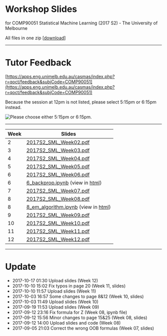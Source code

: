 # Workshop Slides
for COMP90051 Statistical Machine Learning (2017 S2) - The University of Melbourne

All files in one zip [[download](https://yuan-li.github.io/comp90051-2017/slides/all.zip)]

---
# Tutor Feedback
[https://apps.eng.unimelb.edu.au/casmas/index.php?r=qoct/feedback&subjCode=COMP90051](https://apps.eng.unimelb.edu.au/casmas/index.php?r=qoct/feedback&subjCode=COMP90051)

Because the session at 12pm is not listed, please select 5:15pm or 6:15pm instead.

![Please choose either 5:15pm or 6:15pm.](https://raw.githubusercontent.com/yuan-li/comp90051-2017/master/classes.png)

---

Week|Slides 
----|------
2|[2017S2_SML_Week02.pdf](slides/2017S2_SML_Week02.pdf)
3|[2017S2_SML_Week03.pdf](slides/2017S2_SML_Week03.pdf)
4|[2017S2_SML_Week04.pdf](slides/2017S2_SML_Week04.pdf)
5|[2017S2_SML_Week05.pdf](slides/2017S2_SML_Week05.pdf)
6|[2017S2_SML_Week06.pdf](slides/2017S2_SML_Week06.pdf)
6|[6_backprop.ipynb](slides/6_backprop.ipynb) (view in [html](slides/6_backprop.html))
7|[2017S2_SML_Week07.pdf](slides/2017S2_SML_Week07.pdf)
8|[2017S2_SML_Week08.pdf](slides/2017S2_SML_Week08.pdf)
8|[8_em_algorithm.ipynb](slides/8_em_algorithm.ipynb) (view in [html](slides/8_em_algorithm.html))
9|[2017S2_SML_Week09.pdf](slides/2017S2_SML_Week09.pdf)
10|[2017S2_SML_Week10.pdf](slides/2017S2_SML_Week10.pdf)
11|[2017S2_SML_Week11.pdf](slides/2017S2_SML_Week11.pdf)
12|[2017S2_SML_Week12.pdf](slides/2017S2_SML_Week12.pdf)

---
# Update
* 2017-10-17 01:30 Upload slides (Week 12)
* 2017-10-10 15:02 Fix typos in page 20 (Week 11, slides)
* 2017-10-10 11:57 Upload slides (Week 11)
* 2017-10-03 16:57 Some changes to page 8&12 (Week 10, slides)
* 2017-10-03 11:49 Upload slides (Week 10)
* 2017-09-19 11:53 Upload slides (Week 09)
* 2017-09-12 23:16 Fix formula for Z (Week 08, ipynb file)
* 2017-09-12 15:56 Minor changes to page 15&25 (Week 08, slides)
* 2017-09-12 14:00 Upload slides and code (Week 08)
* 2017-09-05 21:03 Correct the wrong OOB formulas (Week 07, slides)

